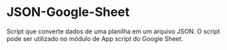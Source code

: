 # JSON-Google-Sheet
Script que converte dados de uma planilha em um arquivo JSON. O script pode ser utilizado no módulo de App script do Google Sheet.
